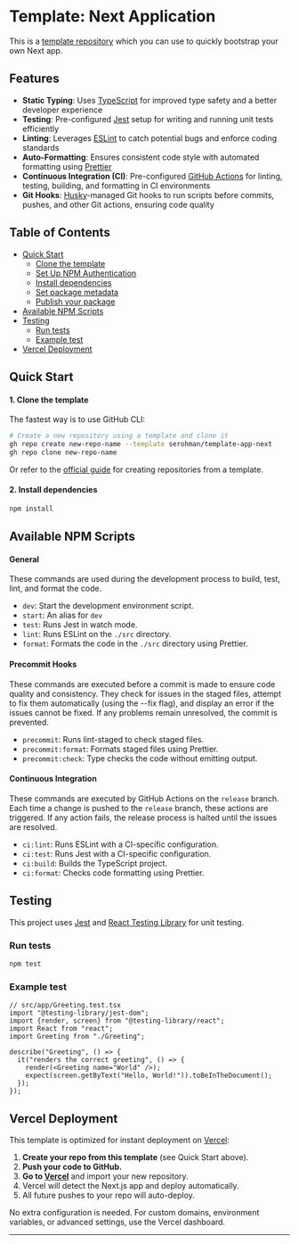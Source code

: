 # Template: Next Application

This is a [template repository](https://docs.github.com/en/repositories/creating-and-managing-repositories/creating-a-repository-from-a-template) which you can use to quickly bootstrap your own Next app.

## Features

- **Static Typing**: Uses [TypeScript](https://www.typescriptlang.org/) for improved type safety and a better developer experience
- **Testing**: Pre-configured [Jest](https://jestjs.io/) setup for writing and running unit tests efficiently
- **Linting**: Leverages [ESLint](https://eslint.org/) to catch potential bugs and enforce coding standards
- **Auto-Formatting**: Ensures consistent code style with automated formatting using [Prettier](https://prettier.io/)
- **Continuous Integration (CI)**: Pre-configured [GitHub Actions](https://docs.github.com/en/actions) for linting, testing, building, and formatting in CI environments
- **Git Hooks**: [Husky](https://typicode.github.io/husky/)-managed Git hooks to run scripts before commits, pushes, and other Git actions, ensuring code quality

## Table of Contents

- [Quick Start](#quick-start)
  - [Clone the template](#1-clone-the-template)
  - [Set Up NPM Authentication](#2-set-up-npm-authentication)
  - [Install dependencies](#3-install-dependencies)
  - [Set package metadata](#4-set-package-metadata)
  - [Publish your package](#5-publish-your-package)
- [Available NPM Scripts](#available-npm-scripts)
- [Testing](#testing)
  - [Run tests](#run-tests)
  - [Example test](#example-test)
- [Vercel Deployment](#vercel-deployment)

## Quick Start

#### 1. Clone the template

The fastest way is to use GitHub CLI:

```bash
# Create a new repository using a template and clone it
gh repo create new-repo-name --template serohman/template-app-next
gh repo clone new-repo-name
```

Or refer to the [official guide](https://docs.github.com/en/github/creating-cloning-and-archiving-repositories/creating-a-repository-from-a-template) for creating repositories from a template.

#### 2. Install dependencies

```bash
npm install
```

## Available NPM Scripts

#### General

These commands are used during the development process to build, test, lint, and format the code.

- `dev`: Start the development environment script.
- `start`: An alias for `dev`
- `test`: Runs Jest in watch mode.
- `lint`: Runs ESLint on the `./src` directory.
- `format`: Formats the code in the `./src` directory using Prettier.

#### Precommit Hooks

These commands are executed before a commit is made to ensure code quality and consistency. They check for issues in the staged files, attempt to fix them automatically (using the --fix flag), and display an error if the issues cannot be fixed. If any problems remain unresolved, the commit is prevented.

- `precommit`: Runs lint-staged to check staged files.
- `precommit:format`: Formats staged files using Prettier.
- `precommit:check`: Type checks the code without emitting output.

#### Continuous Integration

These commands are executed by GitHub Actions on the `release` branch. Each time a change is pushed to the `release` branch, these actions are triggered. If any action fails, the release process is halted until the issues are resolved.

- `ci:lint`: Runs ESLint with a CI-specific configuration.
- `ci:test`: Runs Jest with a CI-specific configuration.
- `ci:build`: Builds the TypeScript project.
- `ci:format`: Checks code formatting using Prettier.

## Testing

This project uses [Jest](https://jestjs.io/) and [React Testing Library](https://testing-library.com/docs/react-testing-library/intro/) for unit testing.

### Run tests

```bash
npm test
```

### Example test

```tsx
// src/app/Greeting.test.tsx
import "@testing-library/jest-dom";
import {render, screen} from "@testing-library/react";
import React from "react";
import Greeting from "./Greeting";

describe("Greeting", () => {
  it("renders the correct greeting", () => {
    render(<Greeting name="World" />);
    expect(screen.getByText("Hello, World!")).toBeInTheDocument();
  });
});
```

## Vercel Deployment

This template is optimized for instant deployment on [Vercel](https://vercel.com/):

1. **Create your repo from this template** (see Quick Start above).
2. **Push your code to GitHub.**
3. **Go to [Vercel](https://vercel.com/import/git)** and import your new repository.
4. Vercel will detect the Next.js app and deploy automatically.
5. All future pushes to your repo will auto-deploy.

No extra configuration is needed. For custom domains, environment variables, or advanced settings, use the Vercel dashboard.

---

